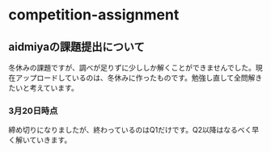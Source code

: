 # competition-assignment

## aidmiyaの課題提出について

冬休みの課題ですが、調べが足りずに少ししか解くことができませんでした。現在アップロードしているのは、冬休みに作ったものです。勉強し直して全問解きたいと考えています。

### 3月20日時点

締め切りになりましたが、終わっているのはQ1だけです。Q2以降はなるべく早く解いていきます。

